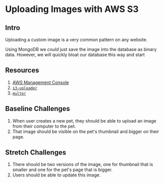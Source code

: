 # Uploading Images with AWS S3

## Intro

Uploading a custom image is a very common pattern on any website.

Using MongoDB we *could* just save the image into the database as binary data. However, we will quickly bloat our database this way and start 

## Resources

1. [AWS Management Console](https://aws.amazon.com/console/)
1. [`s3-uploader`](https://www.npmjs.com/package/s3-uploader)
1. [`multer`](https://www.npmjs.com/package/multer)

## Baseline Challenges

1. When user creates a new pet, they should be able to upload an image from their computer to the pet.
1. That image should be visible on the pet's thumbnail and bigger on their page.

## Stretch Challenges

1. There should be two versions of the image, one for thumbnail that is smaller and one for the pet's page that is bigger.
1. Users should be able to update this image.
